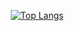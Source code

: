 <div align="center">
  
[![Top Langs](https://github-readme-stats.vercel.app/api/top-langs/?username=unhyif&hide=typescript&layout=compact&theme=material-palenight)](https://github.com/anuraghazra/github-readme-stats)
  
</div>
